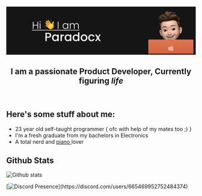 ![header](./assets/header2.png)

<div align="center">
  <h2>I am a passionate Product Developer, Currently figuring <i>life</i></h2> 
</div>
<br>

## Here's some stuff about me:
<ul style="list-style-type:disc;">
  <li> 23 year old self-taught programmer { ofc with help of my mates too ;) }</li>
  <li>I'm a fresh graduate from my bachelors in Electronics </li>
  <li>A total nerd and <u> piano </u> lover </li>
 </ul>
 
 
 ## Github Stats
 ![Github stats](https://github-readme-stats.vercel.app/api?username=para-docx)
 
 
 [![Discord Presence](https://lanyard.cnrad.dev/api/665469952752484374?idleMessage=Probably%20working%20irl...)](https://discord.com/users/665469952752484374)
   
